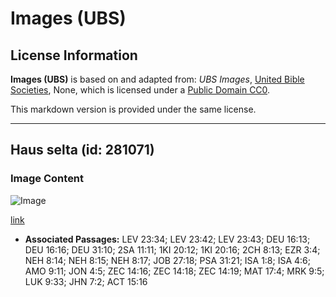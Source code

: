 # Images (UBS)

## License Information

**Images (UBS)** is based on and adapted from: _UBS Images_, [United Bible Societies](https://unitedbiblesocieties.org/), None, which is licensed under a [Public Domain CC0](https://creativecommons.org/public-domain/cc0/).

This markdown version is provided under the same license.



--------------------------------

## Haus selta (id: 281071)

### Image Content

![Image](https://cdn.aquifer.bible/aquifer-content/resources/Media/WEB-0434_shelter.jpg)

[link](https://cdn.aquifer.bible/aquifer-content/resources/Media/WEB-0434_shelter.jpg)

* **Associated Passages:** LEV 23:34; LEV 23:42; LEV 23:43; DEU 16:13; DEU 16:16; DEU 31:10; 2SA 11:11; 1KI 20:12; 1KI 20:16; 2CH 8:13; EZR 3:4; NEH 8:14; NEH 8:15; NEH 8:17; JOB 27:18; PSA 31:21; ISA 1:8; ISA 4:6; AMO 9:11; JON 4:5; ZEC 14:16; ZEC 14:18; ZEC 14:19; MAT 17:4; MRK 9:5; LUK 9:33; JHN 7:2; ACT 15:16

